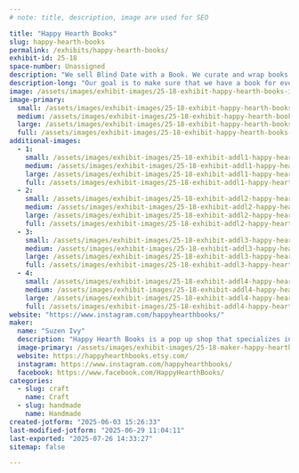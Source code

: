 ```yaml
---
# note: title, description, image are used for SEO

title: "Happy Hearth Books"
slug: happy-hearth-books
permalink: /exhibits/happy-hearth-books/
exhibit-id: 25-18
space-number: Unassigned
description: "We sell Blind Date with a Book. We curate and wrap books to ensure they find their perfect match."
description-long: "Our goal is to make sure that we have a book for every type of person. We search and rescue our books. We clean them up. And we wrapp them so beautifully so that they become irresistible. 🧡 We carry all genres for all people."
image: /assets/images/exhibit-images/25-18-exhibit-happy-hearth-books-img-5873-large.jpeg
image-primary: 
  small: /assets/images/exhibit-images/25-18-exhibit-happy-hearth-books-img-5873-small.jpeg
  medium: /assets/images/exhibit-images/25-18-exhibit-happy-hearth-books-img-5873-medium.jpeg
  large: /assets/images/exhibit-images/25-18-exhibit-happy-hearth-books-img-5873-large.jpeg
  full: /assets/images/exhibit-images/25-18-exhibit-happy-hearth-books-img-5873-full.jpeg
additional-images: 
  - 1:
    small: /assets/images/exhibit-images/25-18-exhibit-addl1-happy-hearth-books-img-5908-small.jpeg
    medium: /assets/images/exhibit-images/25-18-exhibit-addl1-happy-hearth-books-img-5908-medium.jpeg
    large: /assets/images/exhibit-images/25-18-exhibit-addl1-happy-hearth-books-img-5908-large.jpeg
    full: /assets/images/exhibit-images/25-18-exhibit-addl1-happy-hearth-books-img-5908-full.jpeg
  - 2:
    small: /assets/images/exhibit-images/25-18-exhibit-addl2-happy-hearth-books-img-5904-small.jpeg
    medium: /assets/images/exhibit-images/25-18-exhibit-addl2-happy-hearth-books-img-5904-medium.jpeg
    large: /assets/images/exhibit-images/25-18-exhibit-addl2-happy-hearth-books-img-5904-large.jpeg
    full: /assets/images/exhibit-images/25-18-exhibit-addl2-happy-hearth-books-img-5904-full.jpeg
  - 3:
    small: /assets/images/exhibit-images/25-18-exhibit-addl3-happy-hearth-books-img-5888-4028-small.jpeg
    medium: /assets/images/exhibit-images/25-18-exhibit-addl3-happy-hearth-books-img-5888-4028-medium.jpeg
    large: /assets/images/exhibit-images/25-18-exhibit-addl3-happy-hearth-books-img-5888-4028-large.jpeg
    full: /assets/images/exhibit-images/25-18-exhibit-addl3-happy-hearth-books-img-5888-4028-full.jpeg
  - 4:
    small: /assets/images/exhibit-images/25-18-exhibit-addl4-happy-hearth-books-img-5874-small.jpeg
    medium: /assets/images/exhibit-images/25-18-exhibit-addl4-happy-hearth-books-img-5874-medium.jpeg
    large: /assets/images/exhibit-images/25-18-exhibit-addl4-happy-hearth-books-img-5874-large.jpeg
    full: /assets/images/exhibit-images/25-18-exhibit-addl4-happy-hearth-books-img-5874-full.jpeg
website: "https://www.instagram.com/happyhearthbooks/"
maker: 
  name: "Suzen Ivy"
  description: "Happy Hearth Books is a pop up shop that specializes in Blind Dates with a Book. We rescue books and match them with their new homes."
  image-primary: /assets/images/exhibit-images/25-18-maker-happy-hearth-books-happy-hearth-style-guide-square-orange-medium.png
  website: https://happyhearthbooks.etsy.com/
  instagram: https://www.instagram.com/happyhearthbooks/
  facebook: https://www.facebook.com/HappyHearthBooks/
categories: 
  - slug: craft
    name: Craft
  - slug: handmade
    name: Handmade
created-jotform: "2025-06-03 15:26:33"
last-modified-jotform: "2025-06-29 11:04:11"
last-exported: "2025-07-26 14:33:27"
sitemap: false

---
```

